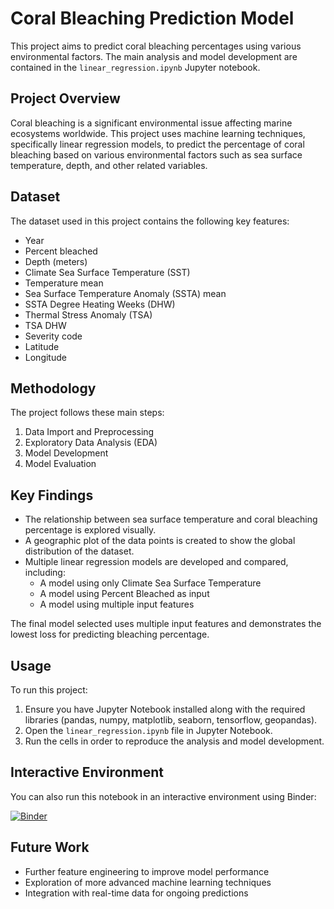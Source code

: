 # Coral Bleaching Prediction Model

This project aims to predict coral bleaching percentages using various environmental factors. The main analysis and model development are contained in the `linear_regression.ipynb` Jupyter notebook.

## Project Overview

Coral bleaching is a significant environmental issue affecting marine ecosystems worldwide. This project uses machine learning techniques, specifically linear regression models, to predict the percentage of coral bleaching based on various environmental factors such as sea surface temperature, depth, and other related variables.

## Dataset

The dataset used in this project contains the following key features:
- Year
- Percent bleached
- Depth (meters)
- Climate Sea Surface Temperature (SST)
- Temperature mean
- Sea Surface Temperature Anomaly (SSTA) mean
- SSTA Degree Heating Weeks (DHW)
- Thermal Stress Anomaly (TSA)
- TSA DHW
- Severity code
- Latitude
- Longitude

## Methodology

The project follows these main steps:

1. Data Import and Preprocessing
2. Exploratory Data Analysis (EDA)
3. Model Development
4. Model Evaluation

## Key Findings

- The relationship between sea surface temperature and coral bleaching percentage is explored visually.
- A geographic plot of the data points is created to show the global distribution of the dataset.
- Multiple linear regression models are developed and compared, including:
  - A model using only Climate Sea Surface Temperature
  - A model using Percent Bleached as input
  - A model using multiple input features

The final model selected uses multiple input features and demonstrates the lowest loss for predicting bleaching percentage.

## Usage

To run this project:

1. Ensure you have Jupyter Notebook installed along with the required libraries (pandas, numpy, matplotlib, seaborn, tensorflow, geopandas).
2. Open the `linear_regression.ipynb` file in Jupyter Notebook.
3. Run the cells in order to reproduce the analysis and model development.

## Interactive Environment

You can also run this notebook in an interactive environment using Binder:

[![Binder](https://mybinder.org/badge_logo.svg)](https://mybinder.org/v2/gh/S-Romberg/ocean_temp_prediction/HEAD)

## Future Work

- Further feature engineering to improve model performance
- Exploration of more advanced machine learning techniques
- Integration with real-time data for ongoing predictions